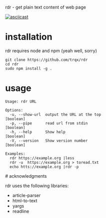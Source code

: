 rdr - get plain text content of web page

[![asciicast](https://asciinema.org/a/8rtrx7hn4jv3ybkpg4wj1xrtz.png)](https://asciinema.org/a/8rtrx7hn4jv3ybkpg4wj1xrtz)

# installation

rdr requires node and npm (yeah well, sorry)

	git clone https://github.com/trqx/rdr
	cd rdr
	sudo npm install -g .

# usage

	Usage: rdr URL

	Options:
	  -u, --show-url  output the URL at the top                            [boolean]
	  -p, --pipe      read url from stdin                                  [boolean]
	  -h, --help      Show help                                            [boolean]
	  -V, --version   Show version number                                  [boolean]

	Examples:
	  rdr https://example.org |less
	  rdr -u  https://example.org > toread.txt
	  echo htts://example.org |rdr -p

# acknowledgments

rdr uses the following libraries:

* article-parser
* html-to-text
* yargs
* readline

